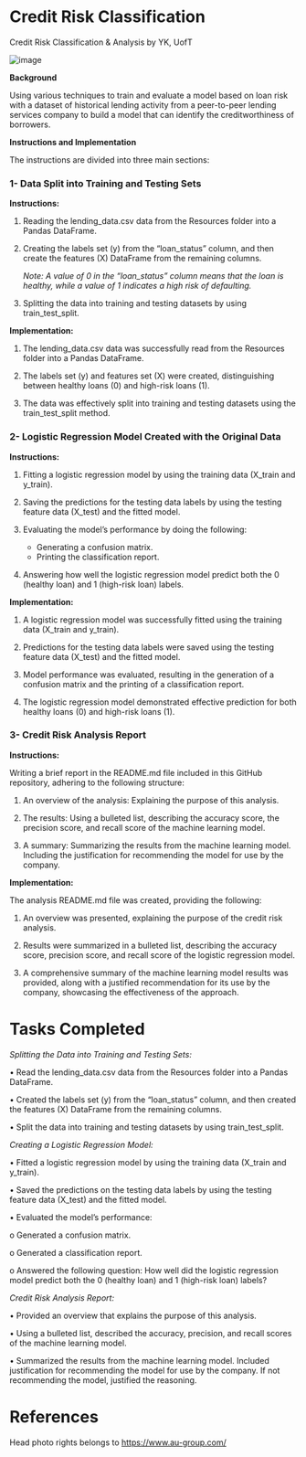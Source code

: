 # Credit Risk Classification

Credit Risk Classification & Analysis by YK, UofT

![image](https://github.com/YargKlnc/credit-risk-classification/assets/142269763/b5c1216e-3aba-4ad6-a568-9e3a766ba089)


**Background**

Using various techniques to train and evaluate a model based on loan risk with a dataset of historical lending activity from a peer-to-peer lending services company to build a model that can identify the creditworthiness of borrowers.


**Instructions and Implementation**

The instructions are divided into three main sections:


### 1- Data Split into Training and Testing Sets

**Instructions:**

1. Reading the lending_data.csv data from the Resources folder into a Pandas DataFrame.
   
2. Creating the labels set (y) from the “loan_status” column, and then create the features (X) DataFrame from the remaining columns.
   
   *Note: A value of 0 in the “loan_status” column means that the loan is healthy, while a value of 1 indicates a high risk of defaulting.*

3. Splitting the data into training and testing datasets by using train_test_split.

**Implementation:**

1. The lending_data.csv data was successfully read from the Resources folder into a Pandas DataFrame.

2. The labels set (y) and features set (X) were created, distinguishing between healthy loans (0) and high-risk loans (1).

3. The data was effectively split into training and testing datasets using the train_test_split method.


### 2- Logistic Regression Model Created with the Original Data

**Instructions:**

1. Fitting a logistic regression model by using the training data (X_train and y_train).

2. Saving the predictions for the testing data labels by using the testing feature data (X_test) and the fitted model.

3. Evaluating the model’s performance by doing the following:

   - Generating a confusion matrix.
   - Printing the classification report.

4. Answering how well the logistic regression model predict both the 0 (healthy loan) and 1 (high-risk loan) labels.

**Implementation:**

1. A logistic regression model was successfully fitted using the training data (X_train and y_train).

2. Predictions for the testing data labels were saved using the testing feature data (X_test) and the fitted model.

3. Model performance was evaluated, resulting in the generation of a confusion matrix and the printing of a classification report.

4. The logistic regression model demonstrated effective prediction for both healthy loans (0) and high-risk loans (1).


### 3- Credit Risk Analysis Report

**Instructions:**

Writing a brief report in the README.md file included in this GitHub repository, adhering to the following structure:

1. An overview of the analysis: Explaining the purpose of this analysis.

2. The results: Using a bulleted list, describing the accuracy score, the precision score, and recall score of the machine learning model.

3. A summary: Summarizing the results from the machine learning model. Including the justification for recommending the model for use by the company.
   
**Implementation:**

The analysis README.md file was created, providing the following:

1. An overview was presented, explaining the purpose of the credit risk analysis.

2. Results were summarized in a bulleted list, describing the accuracy score, precision score, and recall score of the logistic regression model.

3. A comprehensive summary of the machine learning model results was provided, along with a justified recommendation for its use by the company, showcasing the effectiveness of the approach.


# Tasks Completed


*Splitting the Data into Training and Testing Sets:*

• Read the lending_data.csv data from the Resources folder into a Pandas DataFrame.

• Created the labels set (y) from the “loan_status” column, and then created the features (X) DataFrame from the remaining columns.

• Split the data into training and testing datasets by using train_test_split.



*Creating a Logistic Regression Model:*

• Fitted a logistic regression model by using the training data (X_train and y_train).

• Saved the predictions on the testing data labels by using the testing feature data (X_test) and the fitted model.

• Evaluated the model’s performance:

o Generated a confusion matrix.

o Generated a classification report.

o Answered the following question: How well did the logistic regression model predict both the 0 (healthy loan) and 1 (high-risk loan) labels?



*Credit Risk Analysis Report:*

• Provided an overview that explains the purpose of this analysis.

• Using a bulleted list, described the accuracy, precision, and recall scores of the machine learning model.

• Summarized the results from the machine learning model. Included justification for recommending the model for use by the company. If not recommending the model, justified the reasoning.


# References

Head photo rights belongs to https://www.au-group.com/



